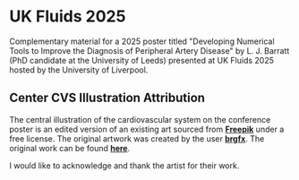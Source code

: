 # UK Fluids 2025
Complementary material for a 2025 poster titled "Developing Numerical Tools to Improve the Diagnosis of Peripheral Artery Disease" by L. J. Barratt (PhD candidate at the University of Leeds) presented at UK Fluids 2025 hosted by the University of Liverpool.

## Center CVS Illustration Attribution
The central illustration of the cardiovascular system on the conference poster is an edited version of an existing art sourced from **[Freepik](https://www.freepik.com/)** under a free license. The original artwork was created by the user **[brgfx](https://www.freepik.com/author/brgfx)**. The original work can be found **[here](https://www.freepik.com/free-vector/diagram-showing-blood-flow-human-heart_25673533.htm#fromView=search&page=1&position=41&uuid=9ae5845c-8498-46c8-a1cc-0f831ac02335&query=unlabelled+full+Human+systemic+circulatory+system)**.

I would like to acknowledge and thank the artist for their work.
